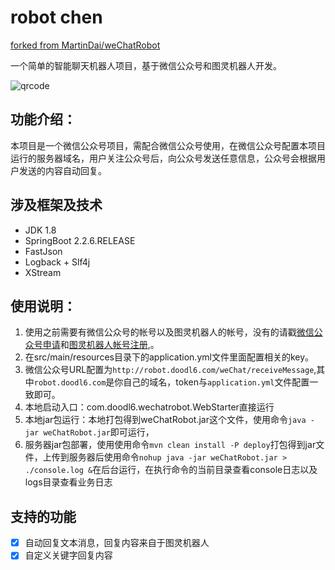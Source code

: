 # robot chen
[forked from MartinDai/weChatRobot](https://github.com/MartinDai/weChatRobot)

一个简单的智能聊天机器人项目，基于微信公众号和图灵机器人开发。

![qrcode](http://qiniu.ruiyeclub.cn/weixin.jpg "扫码关注，体验智能机器人")

## 功能介绍：
  本项目是一个微信公众号项目，需配合微信公众号使用，在微信公众号配置本项目运行的服务器域名，用户关注公众号后，向公众号发送任意信息，公众号会根据用户发送的内容自动回复。
  
## 涉及框架及技术
+ JDK 1.8
+ SpringBoot 2.2.6.RELEASE
+ FastJson
+ Logback + Slf4j
+ XStream

## 使用说明：
1. 使用之前需要有微信公众号的帐号以及图灵机器人的帐号，没有的请戳[微信公众号申请](https://mp.weixin.qq.com/cgi-bin/readtemplate?t=register/step1_tmpl&lang=zh_CN)和[图灵机器人帐号注册](http://tuling123.com/register/email.jhtml),。
2. 在src/main/resources目录下的application.yml文件里面配置相关的key。
3. 微信公众号URL配置为`http://robot.doodl6.com/weChat/receiveMessage`,其中`robot.doodl6.com`是你自己的域名，token与`application.yml`文件配置一致即可。
4. 本地启动入口：com.doodl6.wechatrobot.WebStarter直接运行
5. 本地jar包运行：本地打包得到weChatRobot.jar这个文件，使用命令`java -jar weChatRobot.jar`即可运行，
6. 服务器jar包部署，使用使用命令`mvn clean install -P deploy`打包得到jar文件，上传到服务器后使用命令`nohup java -jar weChatRobot.jar > ./console.log &`在后台运行，在执行命令的当前目录查看console日志以及logs目录查看业务日志

## 支持的功能
* [x] 自动回复文本消息，回复内容来自于图灵机器人
* [x] 自定义关键字回复内容
